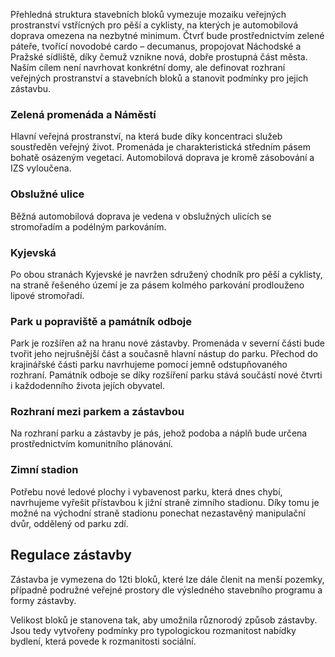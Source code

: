Přehledná struktura stavebních bloků vymezuje mozaiku veřejných prostranství vstřícných pro pěší a cyklisty, na kterých je automobilová doprava omezena na nezbytné minimum.
Čtvrť bude prostřednictvím zelené páteře, tvořící novodobé cardo – decumanus, propojovat Náchodské a Pražské sídliště, díky čemuž vznikne nová, dobře prostupná část města.
Naším cílem není navrhovat konkrétní domy, ale definovat rozhraní veřejných prostranství a stavebních bloků a stanovit podmínky pro jejich zástavbu.


### Zelená promenáda a Náměstí
Hlavní veřejná prostranství, na která bude díky koncentraci služeb soustředěn veřejný život. Promenáda je charakteristická středním pásem bohatě osázeným vegetací. Automobilová doprava je kromě zásobování a IZS vyloučena.

### Obslužné ulice

Běžná automobilová doprava je vedena v obslužných ulicích se stromořadím a podélným parkováním.

### Kyjevská

Po obou stranách Kyjevské je navržen sdružený chodník pro pěší a cyklisty, na straně řešeného území je za pásem kolmého parkování prodlouženo lipové stromořadí.

### Park u popraviště a památník odboje

Park je rozšířen až na hranu nové zástavby.
Promenáda v severní části bude tvořit jeho nejrušnější část a současně hlavní nástup do parku. Přechod do krajinářské části parku navrhujeme pomocí jemně odstupňovaného rozhraní.
Památník odboje se díky rozšíření parku stává součástí nové čtvrti i každodenního života jejích obyvatel.

### Rozhraní mezi parkem a zástavbou

Na rozhraní parku a zástavby je pás, jehož podoba a náplň bude určena prostřednictvím komunitního plánování.

### Zimní stadion

Potřebu nové ledové plochy i vybavenost parku, která dnes chybí, navrhujeme vyřešit přístavbou k jižní straně zimního stadionu. Díky tomu je možné na východní straně stadionu ponechat nezastavěný manipulační dvůr, oddělený od parku zdí.

## Regulace zástavby
Zástavba je vymezena do 12ti bloků, které lze dále členit na menší pozemky, případně podružné veřejné prosto­ry dle výsledného stavebního programu a formy zástavby.

Velikost bloků je stanovena tak, aby umožnila různorodý způsob zástavby. Jsou tedy vytvořeny podmínky pro typologickou rozmanitost nabídky bydlení, která povede k rozmanitosti sociální.
